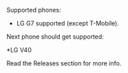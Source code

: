  
Supported phones:

* LG G7 supported (except T-Mobile).

Next phone should get supported:

*LG V40 

Read the Releases section for more info.
